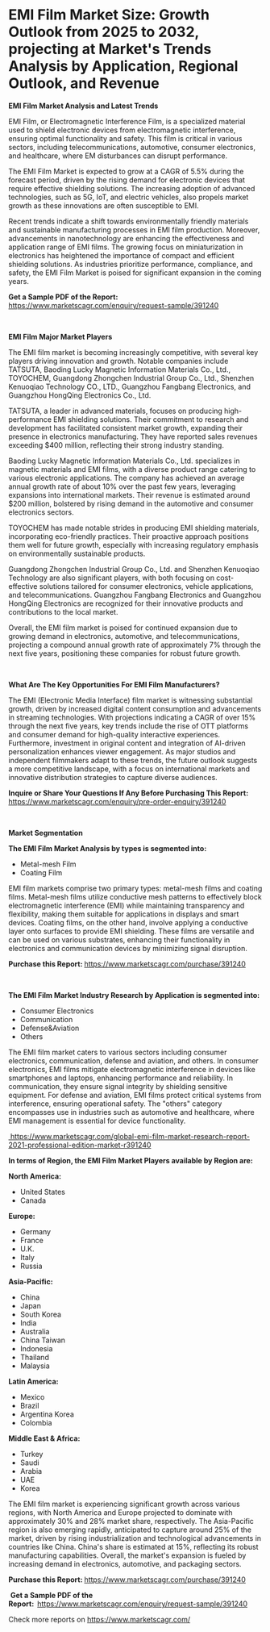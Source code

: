 <p><h1>EMI Film Market Size: Growth Outlook from 2025 to 2032, projecting at Market's Trends Analysis by Application, Regional Outlook, and Revenue</h1></p><p><strong>EMI Film Market Analysis and Latest Trends</strong></p>
<p><p>EMI Film, or Electromagnetic Interference Film, is a specialized material used to shield electronic devices from electromagnetic interference, ensuring optimal functionality and safety. This film is critical in various sectors, including telecommunications, automotive, consumer electronics, and healthcare, where EM disturbances can disrupt performance. </p><p>The EMI Film Market is expected to grow at a CAGR of 5.5% during the forecast period, driven by the rising demand for electronic devices that require effective shielding solutions. The increasing adoption of advanced technologies, such as 5G, IoT, and electric vehicles, also propels market growth as these innovations are often susceptible to EMI.</p><p>Recent trends indicate a shift towards environmentally friendly materials and sustainable manufacturing processes in EMI film production. Moreover, advancements in nanotechnology are enhancing the effectiveness and application range of EMI films. The growing focus on miniaturization in electronics has heightened the importance of compact and efficient shielding solutions. As industries prioritize performance, compliance, and safety, the EMI Film Market is poised for significant expansion in the coming years.</p></p>
<p><strong>Get a Sample PDF of the Report:&nbsp;</strong> <a href="https://www.marketscagr.com/enquiry/request-sample/391240?utm_campaign=3271&utm_medium=2&utm_source=Github&utm_content=ia&utm_term=29032025&utm_id=emi-film">https://www.marketscagr.com/enquiry/request-sample/391240</a></p>
<p>&nbsp;</p>
<p><strong>EMI Film Major Market Players</strong></p>
<p><p>The EMI film market is becoming increasingly competitive, with several key players driving innovation and growth. Notable companies include TATSUTA, Baoding Lucky Magnetic Information Materials Co., Ltd., TOYOCHEM, Guangdong Zhongchen Industrial Group Co., Ltd., Shenzhen Kenuoqiao Technology CO., LTD., Guangzhou Fangbang Electronics, and Guangzhou HongQing Electronics Co., Ltd.</p><p>TATSUTA, a leader in advanced materials, focuses on producing high-performance EMI shielding solutions. Their commitment to research and development has facilitated consistent market growth, expanding their presence in electronics manufacturing. They have reported sales revenues exceeding $400 million, reflecting their strong industry standing.</p><p>Baoding Lucky Magnetic Information Materials Co., Ltd. specializes in magnetic materials and EMI films, with a diverse product range catering to various electronic applications. The company has achieved an average annual growth rate of about 10% over the past few years, leveraging expansions into international markets. Their revenue is estimated around $200 million, bolstered by rising demand in the automotive and consumer electronics sectors.</p><p>TOYOCHEM has made notable strides in producing EMI shielding materials, incorporating eco-friendly practices. Their proactive approach positions them well for future growth, especially with increasing regulatory emphasis on environmentally sustainable products. </p><p>Guangdong Zhongchen Industrial Group Co., Ltd. and Shenzhen Kenuoqiao Technology are also significant players, with both focusing on cost-effective solutions tailored for consumer electronics, vehicle applications, and telecommunications. Guangzhou Fangbang Electronics and Guangzhou HongQing Electronics are recognized for their innovative products and contributions to the local market.</p><p>Overall, the EMI film market is poised for continued expansion due to growing demand in electronics, automotive, and telecommunications, projecting a compound annual growth rate of approximately 7% through the next five years, positioning these companies for robust future growth.</p></p>
<p>&nbsp;</p>
<p><strong>What Are The Key Opportunities For EMI Film Manufacturers?</strong></p>
<p><p>The EMI (Electronic Media Interface) film market is witnessing substantial growth, driven by increased digital content consumption and advancements in streaming technologies. With projections indicating a CAGR of over 15% through the next five years, key trends include the rise of OTT platforms and consumer demand for high-quality interactive experiences. Furthermore, investment in original content and integration of AI-driven personalization enhances viewer engagement. As major studios and independent filmmakers adapt to these trends, the future outlook suggests a more competitive landscape, with a focus on international markets and innovative distribution strategies to capture diverse audiences.</p></p>
<p><strong>Inquire or Share Your Questions If Any Before Purchasing This Report:</strong> <a href="https://www.marketscagr.com/enquiry/pre-order-enquiry/391240?utm_campaign=3271&utm_medium=2&utm_source=Github&utm_content=ia&utm_term=29032025&utm_id=emi-film">https://www.marketscagr.com/enquiry/pre-order-enquiry/391240</a></p>
<p>&nbsp;</p>
<p><strong>Market Segmentation</strong></p>
<p><strong>The EMI Film Market Analysis by types is segmented into:</strong></p>
<p><ul><li>Metal-mesh Film</li><li>Coating Film</li></ul></p>
<p><p>EMI film markets comprise two primary types: metal-mesh films and coating films. Metal-mesh films utilize conductive mesh patterns to effectively block electromagnetic interference (EMI) while maintaining transparency and flexibility, making them suitable for applications in displays and smart devices. Coating films, on the other hand, involve applying a conductive layer onto surfaces to provide EMI shielding. These films are versatile and can be used on various substrates, enhancing their functionality in electronics and communication devices by minimizing signal disruption.</p></p>
<p><strong>Purchase this Report:&nbsp;</strong><a href="https://www.marketscagr.com/purchase/391240?utm_campaign=3271&utm_medium=2&utm_source=Github&utm_content=ia&utm_term=29032025&utm_id=emi-film">https://www.marketscagr.com/purchase/391240</a></p>
<p>&nbsp;</p>
<p><strong>The EMI Film Market Industry Research by Application is segmented into:</strong></p>
<p><ul><li>Consumer Electronics</li><li>Communication</li><li>Defense&Aviation</li><li>Others</li></ul></p>
<p><p>The EMI film market caters to various sectors including consumer electronics, communication, defense and aviation, and others. In consumer electronics, EMI films mitigate electromagnetic interference in devices like smartphones and laptops, enhancing performance and reliability. In communication, they ensure signal integrity by shielding sensitive equipment. For defense and aviation, EMI films protect critical systems from interference, ensuring operational safety. The "others" category encompasses use in industries such as automotive and healthcare, where EMI management is essential for device functionality.</p></p>
<p><a href="https://www.marketscagr.com/global-emi-film-market-research-report-2021-professional-edition-market-r391240?utm_campaign=3271&utm_medium=2&utm_source=Github&utm_content=ia&utm_term=29032025&utm_id=emi-film">&nbsp;https://www.marketscagr.com/global-emi-film-market-research-report-2021-professional-edition-market-r391240</a></p>
<p><strong>In terms of Region, the EMI Film Market Players available by Region are:</strong></p>
<p>
    <p> <strong> North America: </strong>
        <ul>
            <li>United States</li>
            <li>Canada</li>
        </ul>
        </p> 
    <p> <strong> Europe: </strong>
        <ul>
            <li>Germany</li>
            <li>France</li>
            <li>U.K.</li>
            <li>Italy</li>
            <li>Russia</li>
        </ul>
        </p> 
    <p> <strong> Asia-Pacific: </strong>
        <ul>
            <li>China</li>
            <li>Japan</li>
            <li>South Korea</li>
            <li>India</li>
            <li>Australia</li>
            <li>China Taiwan</li>
            <li>Indonesia</li>
            <li>Thailand</li>
            <li>Malaysia</li>
        </ul>
        </p> 
    <p> <strong> Latin America: </strong>
        <ul>
            <li>Mexico</li>
            <li>Brazil</li>
            <li>Argentina Korea</li>
            <li>Colombia</li>
        </ul>
        </p> 
    <p> <strong> Middle East & Africa: </strong>
        <ul>
            <li>Turkey</li>
            <li>Saudi</li>
            <li>Arabia</li>
            <li>UAE</li>
            <li>Korea</li>
        </ul>
    </p>
    </p>
<p><p>The EMI film market is experiencing significant growth across various regions, with North America and Europe projected to dominate with approximately 30% and 28% market share, respectively. The Asia-Pacific region is also emerging rapidly, anticipated to capture around 25% of the market, driven by rising industrialization and technological advancements in countries like China. China's share is estimated at 15%, reflecting its robust manufacturing capabilities. Overall, the market's expansion is fueled by increasing demand in electronics, automotive, and packaging sectors.</p></p>
<p><strong>Purchase this Report: </strong><a href="https://www.marketscagr.com/purchase/391240?utm_campaign=3271&utm_medium=2&utm_source=Github&utm_content=ia&utm_term=29032025&utm_id=emi-film">https://www.marketscagr.com/purchase/391240</a></p>
<p>&nbsp;<strong>Get a Sample PDF of the Report:&nbsp;&nbsp;</strong><a href="https://www.marketscagr.com/enquiry/request-sample/391240?utm_campaign=3271&utm_medium=2&utm_source=Github&utm_content=ia&utm_term=29032025&utm_id=emi-film">https://www.marketscagr.com/enquiry/request-sample/391240</a></p>
<p><strong></strong></p>
<p>Check more reports on <a href="https://www.marketscagr.com/?utm_campaign=3271&utm_medium=2&utm_source=Github&utm_content=ia&utm_term=29032025&utm_id=emi-film">https://www.marketscagr.com/</a></p>